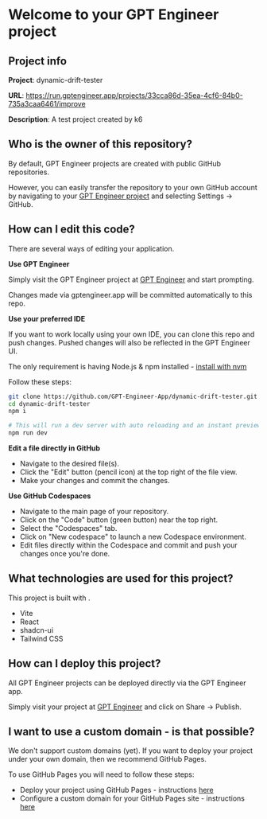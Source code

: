# Welcome to your GPT Engineer project

## Project info

**Project**: dynamic-drift-tester 

**URL**: https://run.gptengineer.app/projects/33cca86d-35ea-4cf6-84b0-735a3caa6461/improve

**Description**: A test project created by k6 

## Who is the owner of this repository?
By default, GPT Engineer projects are created with public GitHub repositories.

However, you can easily transfer the repository to your own GitHub account by navigating to your [GPT Engineer project](https://run.gptengineer.app/projects/33cca86d-35ea-4cf6-84b0-735a3caa6461/improve) and selecting Settings -> GitHub. 

## How can I edit this code?
There are several ways of editing your application.

**Use GPT Engineer**

Simply visit the GPT Engineer project at [GPT Engineer](https://run.gptengineer.app/projects/33cca86d-35ea-4cf6-84b0-735a3caa6461/improve) and start prompting.

Changes made via gptengineer.app will be committed automatically to this repo.

**Use your preferred IDE**

If you want to work locally using your own IDE, you can clone this repo and push changes. Pushed changes will also be reflected in the GPT Engineer UI.

The only requirement is having Node.js & npm installed - [install with nvm](https://github.com/nvm-sh/nvm#installing-and-updating)

Follow these steps: 

```sh
git clone https://github.com/GPT-Engineer-App/dynamic-drift-tester.git
cd dynamic-drift-tester
npm i

# This will run a dev server with auto reloading and an instant preview.
npm run dev
```

**Edit a file directly in GitHub**

- Navigate to the desired file(s).
- Click the "Edit" button (pencil icon) at the top right of the file view.
- Make your changes and commit the changes.

**Use GitHub Codespaces**

- Navigate to the main page of your repository.
- Click on the "Code" button (green button) near the top right.
- Select the "Codespaces" tab.
- Click on "New codespace" to launch a new Codespace environment.
- Edit files directly within the Codespace and commit and push your changes once you're done.

## What technologies are used for this project?

This project is built with .

- Vite
- React
- shadcn-ui
- Tailwind CSS

## How can I deploy this project?

All GPT Engineer projects can be deployed directly via the GPT Engineer app. 

Simply visit your project at [GPT Engineer](https://run.gptengineer.app/projects/33cca86d-35ea-4cf6-84b0-735a3caa6461/improve) and click on Share -> Publish.

## I want to use a custom domain - is that possible?

We don't support custom domains (yet). If you want to deploy your project under your own domain, then we recommend GitHub Pages.

To use GitHub Pages you will need to follow these steps: 
- Deploy your project using GitHub Pages - instructions [here](https://docs.github.com/en/pages/getting-started-with-github-pages/creating-a-github-pages-site#creating-your-site)
- Configure a custom domain for your GitHub Pages site - instructions [here](https://docs.github.com/en/pages/configuring-a-custom-domain-for-your-github-pages-site)